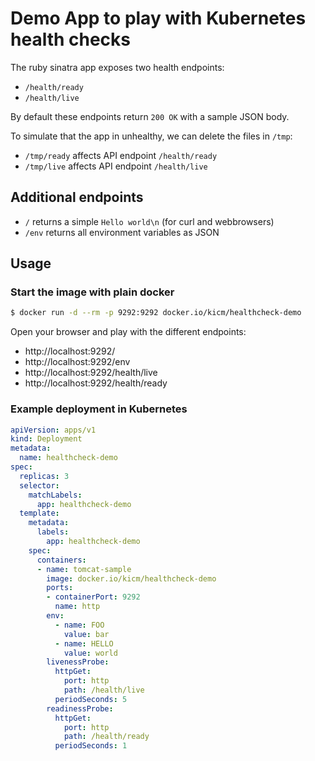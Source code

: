 # Demo App to play with Kubernetes health checks

The ruby sinatra app exposes two health endpoints:

* `/health/ready`
* `/health/live`

By default these endpoints return `200 OK` with a sample JSON body.

To simulate that the app in unhealthy, we can delete the files in `/tmp`:

* `/tmp/ready` affects API endpoint `/health/ready`
* `/tmp/live` affects API endpoint `/health/live`

## Additional endpoints

* `/` returns a simple `Hello world\n` (for curl and webbrowsers)
* `/env` returns all environment variables as JSON

## Usage

### Start the image with plain docker

```bash
$ docker run -d --rm -p 9292:9292 docker.io/kicm/healthcheck-demo
```

Open your browser and play with the different endpoints:
* http://localhost:9292/
* http://localhost:9292/env
* http://localhost:9292/health/live
* http://localhost:9292/health/ready

### Example deployment in Kubernetes

```yaml
apiVersion: apps/v1
kind: Deployment
metadata:
  name: healthcheck-demo
spec:
  replicas: 3
  selector:
    matchLabels:
      app: healthcheck-demo
  template:
    metadata:
      labels:
        app: healthcheck-demo
    spec:
      containers:
      - name: tomcat-sample
        image: docker.io/kicm/healthcheck-demo
        ports:
        - containerPort: 9292
          name: http
        env:
          - name: FOO
            value: bar
          - name: HELLO
            value: world
        livenessProbe:
          httpGet:
            port: http
            path: /health/live
          periodSeconds: 5
        readinessProbe:
          httpGet:
            port: http
            path: /health/ready
          periodSeconds: 1
```
